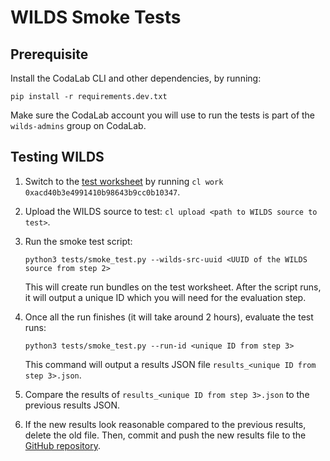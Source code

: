 # WILDS Smoke Tests

## Prerequisite

Install the CodaLab CLI and other dependencies, by running: 
    
    pip install -r requirements.dev.txt

Make sure the CodaLab account you will use to run the tests is part of the `wilds-admins` group on CodaLab.

## Testing WILDS

1. Switch to the [test worksheet](https://worksheets.codalab.org/worksheets/0xacd40b3e4991410b98643b9cc0b10347) 
by running `cl work 0xacd40b3e4991410b98643b9cc0b10347`.
2. Upload the WILDS source to test: `cl upload <path to WILDS source to test>`.
3. Run the smoke test script: 

    `python3 tests/smoke_test.py --wilds-src-uuid <UUID of the WILDS source from step 2>` 

    This will create run bundles on the test worksheet. After the script runs, it will output a unique ID which 
    you will need for the evaluation step. 
4. Once all the run finishes (it will take around 2 hours), evaluate the test runs:
    
    `python3 tests/smoke_test.py --run-id <unique ID from step 3>` 

    This command will output a results JSON file `results_<unique ID from step 3>.json`.
5. Compare the results of `results_<unique ID from step 3>.json` to the previous results JSON. 
6. If the new results look reasonable compared to the previous results, delete the old file. 
Then, commit and push the new results file to the [GitHub repository](https://github.com/p-lambda/wilds). 
